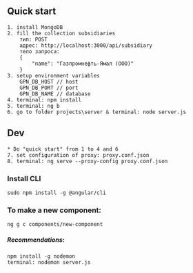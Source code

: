 ## Quick start

```
1. install MongoDB
2. fill the collection subsidiaries
    тип: POST
    адрес: http://localhost:3000/api/subsidiary
    тело запроса:
    {
        "name": "Газпромнефть-Ямал (ООО)"
    }
3. setup environment variables
    GPN_DB_HOST // host
    GPN_DB_PORT // port
    GPN_DB_NAME // database
4. terminal: npm install
5. terminal: ng b
6. go to folder projects\server & terminal: node server.js
```

## Dev

```
* Do "quick start" from 1 to 4 and 6
7. set configuration of proxy: proxy.conf.json
8. terminal: ng serve --proxy-config proxy.conf.json
```

### Install CLI

`sudo npm install -g @angular/cli`

### To make a new component:

`ng g c components/new-component`

##### Recommendations:

```
npm install -g nodemon
terminal: nodemon server.js
```
